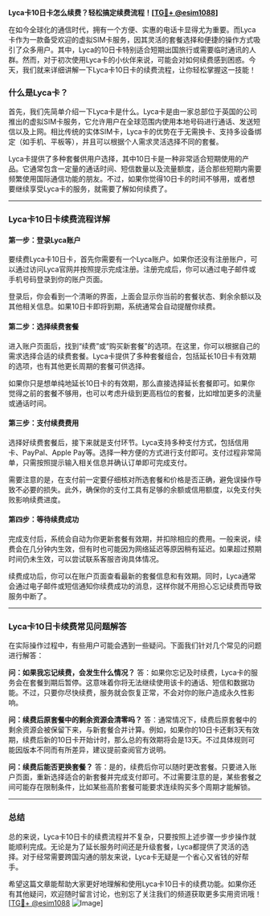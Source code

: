**Lyca卡10日卡怎么续费？轻松搞定续费流程！[[TG💪+ @esim1088](https://t.me/s/esim1088)]**

在如今全球化的通信时代，拥有一个方便、实惠的电话卡显得尤为重要。而Lyca卡作为一款备受欢迎的虚拟SIM卡服务，因其灵活的套餐选择和便捷的操作方式吸引了众多用户。其中，Lyca的10日卡特别适合短期出国旅行或需要临时通讯的人群。然而，对于初次使用Lyca卡的小伙伴来说，可能会对如何续费感到困惑。今天，我们就来详细讲解一下Lyca卡10日卡的续费流程，让你轻松掌握这一技能！

### 什么是Lyca卡？

首先，我们先简单介绍一下Lyca卡是什么。Lyca卡是由一家总部位于英国的公司推出的虚拟SIM卡服务，它允许用户在全球范围内使用本地号码进行通话、发送短信以及上网。相比传统的实体SIM卡，Lyca卡的优势在于无需换卡、支持多设备绑定（如手机、平板等），并且可以根据个人需求灵活选择不同的套餐。

Lyca卡提供了多种套餐供用户选择，其中10日卡是一种非常适合短期使用的产品。它通常包含一定量的通话时间、短信数量以及流量额度，适合那些短期内需要频繁使用国际通信功能的朋友。不过，如果你觉得10日卡的时间不够用，或者想要继续享受Lyca卡的服务，就需要了解如何续费了。

---

### Lyca卡10日卡续费流程详解

#### 第一步：登录Lyca账户
要续费Lyca卡10日卡，首先你需要有一个Lyca账户。如果你还没有注册账户，可以通过访问Lyca官网并按照提示完成注册。注册完成后，你可以通过电子邮件或手机号码登录到你的账户页面。

登录后，你会看到一个清晰的界面，上面会显示你当前的套餐状态、剩余余额以及其他相关信息。如果10日卡即将到期，系统通常会自动提醒你续费。

#### 第二步：选择续费套餐
进入账户页面后，找到“续费”或“购买新套餐”的选项。在这里，你可以根据自己的需求选择合适的续费套餐。Lyca卡提供了多种套餐组合，包括延长10日卡有效期的选项，也有其他更长周期的套餐可供选择。

如果你只是想单纯地延长10日卡的有效期，那么直接选择延长套餐即可。如果你觉得之前的套餐不够用，也可以考虑升级到更高档位的套餐，比如增加更多的流量或通话时间。

#### 第三步：支付续费费用
选择好续费套餐后，接下来就是支付环节。Lyca支持多种支付方式，包括信用卡、PayPal、Apple Pay等。选择一种方便的方式进行支付即可。支付过程非常简单，只需按照提示输入相关信息并确认订单即可完成支付。

需要注意的是，在支付前一定要仔细核对所选套餐和价格是否正确，避免误操作导致不必要的损失。此外，确保你的支付工具有足够的余额或信用额度，以免支付失败影响续费进度。

#### 第四步：等待续费成功
完成支付后，系统会自动为你更新套餐有效期，并扣除相应的费用。一般来说，续费会在几分钟内生效，但有时也可能因为网络延迟等原因稍有延迟。如果超过预期时间仍未生效，可以尝试联系客服咨询具体情况。

续费成功后，你可以在账户页面查看最新的套餐信息和有效期。同时，Lyca通常会通过电子邮件或短信通知你续费成功的消息，这样你就不用担心忘记续费而导致服务中断了。

---

### Lyca卡10日卡续费常见问题解答

在实际操作过程中，有些用户可能会遇到一些疑问。下面我们针对几个常见的问题进行解答：

**问：如果我忘记续费，会发生什么情况？**
答：如果你忘记及时续费，Lyca卡的服务会在套餐到期后暂停。这意味着你将无法继续使用该卡的通话、短信和数据功能。不过，只要你尽快续费，服务就会恢复正常，不会对你的账户造成永久性影响。

**问：续费后原套餐中的剩余资源会清零吗？**
答：通常情况下，续费后原套餐中的剩余资源会被保留下来，与新套餐合并计算。例如，如果你的10日卡还剩3天有效期，续费后新的10日卡开始计时，那么总的有效期将会是13天。不过具体规则可能因版本不同而有所差异，建议提前查阅官方说明。

**问：续费后能否更换套餐？**
答：是的，续费后你可以随时更改套餐。只要进入账户页面，重新选择适合的新套餐并完成支付即可。不过需要注意的是，某些套餐之间可能存在限制条件，比如某些高阶套餐可能要求连续购买多个周期才能解锁。

---

### 总结

总的来说，Lyca卡10日卡的续费流程并不复杂，只要按照上述步骤一步步操作就能顺利完成。无论是为了延长服务时间还是升级套餐，Lyca都提供了灵活的选择。对于经常需要跨国沟通的朋友来说，Lyca卡无疑是一个省心又省钱的好帮手。

希望这篇文章能帮助大家更好地理解和使用Lyca卡10日卡的续费功能。如果你还有其他疑问，欢迎随时留言讨论，也别忘了关注我们的频道获取更多实用资讯哦！[[TG💪+ @esim1088](https://t.me/s/esim1088) ![Image](https://i.postimg.cc/4NQfJmqS/Snipaste-2025-05-13-00-14-12.png)]